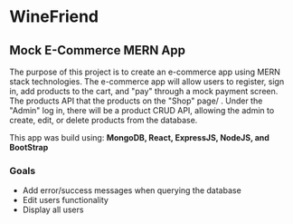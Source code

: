 <h1>WineFriend</h1>
<h2>Mock E-Commerce MERN App</h2>

The purpose of this project is to create an e-commerce app using MERN stack technologies. The e-commerce app will allow users to register, sign in, add products to the cart, and "pay" through a mock payment screen.  The products API that the products on the "Shop" page/ . Under the "Admin" log in, there will be a product CRUD API, allowing the admin to create, edit, or delete products from the database.

This app was build using: <strong> MongoDB, React, ExpressJS, NodeJS, and BootStrap </strong>

<h3>Goals</h3>
<ul>
<li>Add error/success messages when querying the database</li>
<li>Edit users functionality</li>
<li>Display all users</li>
</ul>
